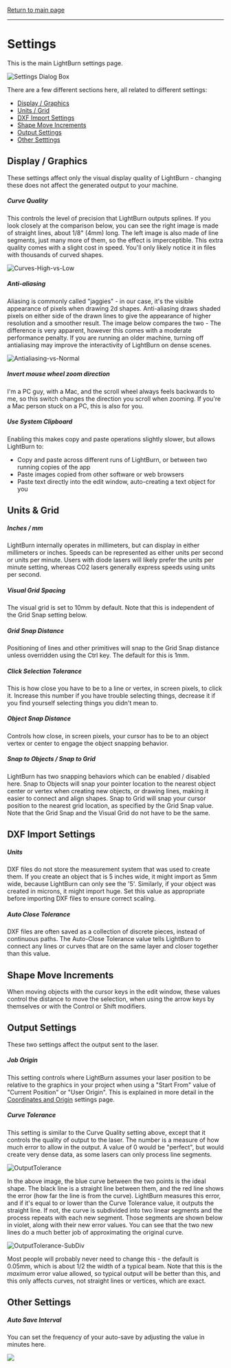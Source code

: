 [Return to main page](README.md)

----
# Settings

This is the main LightBurn settings page.

![Settings Dialog Box](/img/Settings.png)



There are a few different sections here, all related to different settings:

- [Display / Graphics](#Display_Graphics)
- [Units / Grid](#Grid_Units)
- [DXF Import Settings](#DXF_Import_Settings)
- [Shape Move Increments](#Shape_Move_Increments)
- [Output Settings](#Output_Settings)
- [Other Setttings](#Other_Settings)

<a name="Display_Graphics"></a>

## Display / Graphics

These settings affect only the visual display quality of LightBurn - changing these does not affect the generated output to your machine.

##### Curve Quality

This controls the level of precision that LightBurn outputs splines. If you look closely at the comparison below, you can see the right image is made of straight lines, about 1/8" (4mm) long. The left image is also made of line segments, just many more of them, so the effect is imperceptible. This extra quality comes with a slight cost in speed. You'll only likely notice it in files with thousands of curved shapes.

![Curves-High-vs-Low](img/Curves-High-vs-Low.png)

##### Anti-aliasing

Aliasing is commonly called "jaggies" - in our case, it's the visible appearance of pixels when drawing 2d shapes. Anti-aliasing draws shaded pixels on either side of the drawn lines to give the appearance of higher resolution and a smoother result. The image below compares the two - The difference is very apparent, however this comes with a moderate performance penalty. If you are running an older machine, turning off antialiasing may improve the interactivity of LightBurn on dense scenes.

![Antialiasing-vs-Normal](/img/Antialiasing-vs-Normal.png)

##### Invert mouse wheel zoom direction

I'm a PC guy, with a Mac, and the scroll wheel always feels backwards to me, so this switch changes the direction you scroll when zooming. If you're a Mac person stuck on a PC, this is also for you.

##### Use System Clipboard

Enabling this makes copy and paste operations slightly slower, but allows LightBurn to:

- Copy and paste across different runs of LightBurn, or between two running copies of the app
- Paste images copied from other software or web browsers
- Paste text directly into the edit window, auto-creating a text object for you

<a name="Grid_Units"></a>

## Units & Grid

##### Inches / mm

LightBurn internally operates in millimeters, but can display in either millimeters or inches. Speeds can be represented as either units per second or units per minute. Users with diode lasers will likely prefer the units per minute setting, whereas CO2 lasers generally express speeds using units per second.

##### Visual Grid Spacing

The visual grid is set to 10mm by default. Note that this is independent of the Grid Snap setting below.

##### Grid Snap Distance

Positioning of lines and other primitives will snap to the Grid Snap distance unless overridden using the Ctrl key. The default for this is 1mm.

##### Click Selection Tolerance

This is how close you have to be to a line or vertex, in screen pixels, to click it.  Increase this number if you have trouble selecting things, decrease it if you find yourself selecting things you didn't mean to.

##### Object Snap Distance

Controls how close, in screen pixels, your cursor has to be to an object vertex or center to engage the object snapping behavior.

##### Snap to Objects / Snap to Grid

LightBurn has two snapping behaviors which can be enabled / disabled here. Snap to Objects will snap your pointer location to the nearest object center or vertex when creating new objects, or drawing lines, making it easier to connect and align shapes.  Snap to Grid will snap your cursor position to the nearest grid location, as specified by the Grid Snap value.  Note that the Grid Snap and the Visual Grid do not have to be the same.

##### <a name="DXF_Import_Settings"></a>

## DXF Import Settings

##### Units

DXF files do not store the measurement system that was used to create them. If you create an object that is 5 inches wide, it might import as 5mm wide, because LightBurn can only see the '5'. Similarly, if your object was created in microns, it might import huge. Set this value as appropriate before importing DXF files to ensure correct scaling.

##### Auto Close Tolerance

DXF files are often saved as a collection of discrete pieces, instead of continuous paths. The Auto-Close Tolerance value tells LightBurn to connect any lines or curves that are on the same layer and closer together than this value.

<a name="Shape_Move_Increments"></a>

## Shape Move Increments

When moving objects with the cursor keys in the edit window, these values control the distance to move the selection, when using the arrow keys by themselves or with the Control or Shift modifiers.

<a name="Output_Settings"></a>

## Output Settings

These two settings affect the output sent to the laser.

##### Job Origin

This setting controls where LightBurn assumes your laser position to be relative to the graphics in your project when using a "Start From" value of "Current Position" or "User Origin".  This is explained in more detail in the [Coordinates and Origin](CoordinatesOrigin.md) settings page.

##### Curve Tolerance

This setting is similar to the Curve Quality setting above, except that it controls the quality of output to the laser. The number is a measure of how much error to allow in the output.  A value of 0 would be "perfect", but would create very dense data, as some lasers can only process line segments.

![OutputTolerance](./img/OutputTolerance.png)

In the above image, the blue curve between the two points is the ideal shape. The black line is a straight line between them, and the red line shows the error (how far the line is from the curve). LightBurn measures this error, and if it's equal to or lower than the Curve Tolerance value, it outputs the straight line. If not, the curve is subdivided into two linear segments and the process repeats with each new segment. Those segments are shown below in violet, along with their new error values.  You can see that the two new lines do a much better job of approximating the original curve.

![OutputTolerance-SubDiv](./img/OutputTolerance-SubDiv.png)

Most people will probably never need to change this - the default is 0.05mm, which is about 1/2 the width of a typical beam.  Note that this is the *maximum* error value allowed, so typical output will be better than this, and this only affects curves, not straight lines or vertices, which are exact.


<a name="Other_Settings"></a>

## Other Settings

##### Auto Save Interval

You can set the frequency of your auto-save by adjusting the value in minutes here.

![](\img\auto-save-interval.png)

